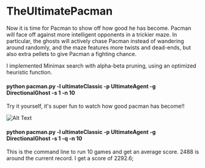 # TheUltimatePacman

Now it is time for Pacman to show off how good he has become. Pacman will face off against more intelligent opponents in a trickier maze. In particular, the ghosts will actively chase Pacman instead of wandering around randomly, and the maze features more twists and dead-ends, but also extra pellets to give Pacman a fighting chance.

I implemented Minimax search with alpha-beta pruning, using an optimized heuristic function. 
<h4> python pacman.py -l ultimateClassic -p UltimateAgent -g DirectionalGhost -s 1 -n 10 </h4>
Try it yourself, it's super fun to watch how good pacman has become!!

![Alt Text](https://media.giphy.com/media/42xJd9iZp5mn89JU8s/giphy.gif)

<h4> python pacman.py -l ultimateClassic -p UltimateAgent -g DirectionalGhost -s 1 -q -n 10 </h4>
This is the command line to run 10 games and get an average score. 2488 is around the current record. I get a score of 2292.6;

